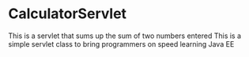 # CalculatorServlet
This is a servlet that sums up the sum of two numbers entered
This is a simple servlet class to bring programmers on speed learning Java EE
